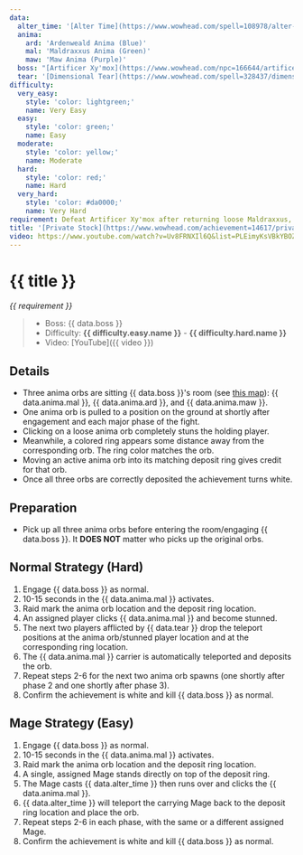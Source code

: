 ```yaml
---
data:
  alter_time: '[Alter Time](https://www.wowhead.com/spell=108978/alter-time)'
  anima:
    ard: 'Ardenweald Anima (Blue)'
    mal: 'Maldraxxus Anima (Green)'
    maw: 'Maw Anima (Purple)'
  boss: "[Artificer Xy'mox](https://www.wowhead.com/npc=166644/artificer-xymox)"
  tear: '[Dimensional Tear](https://www.wowhead.com/spell=328437/dimensional-tear)'
difficulty:
  very_easy:
    style: 'color: lightgreen;'
    name: Very Easy
  easy:
    style: 'color: green;'
    name: Easy
  moderate:
    style: 'color: yellow;'
    name: Moderate
  hard:
    style: 'color: red;'
    name: Hard
  very_hard:
    style: 'color: #da0000;'
    name: Very Hard
requirement: Defeat Artificer Xy'mox after returning loose Maldraxxus, Ardenweald, and Maw Anima to their display cases in Castle Nathria on Normal difficulty or higher.
title: '[Private Stock](https://www.wowhead.com/achievement=14617/private-stock)'
video: https://www.youtube.com/watch?v=Uv8FRNXIl6Q&list=PLEimyKsVBkYBOZLXtjOV8TTwM6qqY7elm&index=5
---
```


# {{ title }}

_{{ requirement }}_

> - Boss: {{ data.boss }}
> - Difficulty: **<span style="{{ difficulty.easy.style }}">{{ difficulty.easy.name }}</span>** - **<span style="{{ difficulty.hard.style }}">{{ difficulty.hard.name }}</span>**
> - Video: [YouTube]({{ video }})

## Details

- Three anima orbs are sitting {{ data.boss }}'s room (see [this map](https://www.wowhead.com/maps?data=13224.2:619385685385694449)): {{ data.anima.mal }}, {{ data.anima.ard }}, and {{ data.anima.maw }}.
- One anima orb is pulled to a position on the ground at shortly after engagement and each major phase of the fight.
- Clicking on a loose anima orb completely stuns the holding player.
- Meanwhile, a colored ring appears some distance away from the corresponding orb. The ring color matches the orb.
- Moving an active anima orb into its matching deposit ring gives credit for that orb.
- Once all three orbs are correctly deposited the achievement turns white.

## Preparation

- Pick up all three anima orbs before entering the room/engaging {{ data.boss }}. It **DOES NOT** matter who picks up the original orbs.

## Normal Strategy (Hard)

1. Engage {{ data.boss }} as normal.
2. 10-15 seconds in the {{ data.anima.mal }} activates.
3. Raid mark the anima orb location and the deposit ring location.
4. An assigned player clicks {{ data.anima.mal }} and become stunned.
5. The next two players afflicted by {{ data.tear }} drop the teleport positions at the anima orb/stunned player location and at the corresponding ring location.
6. The {{ data.anima.mal }} carrier is automatically teleported and deposits the orb.
7. Repeat steps 2-6 for the next two anima orb spawns (one shortly after phase 2 and one shortly after phase 3).
8. Confirm the achievement is white and kill {{ data.boss }} as normal.

## Mage Strategy (Easy)

1. Engage {{ data.boss }} as normal.
2. 10-15 seconds in the {{ data.anima.mal }} activates.
3. Raid mark the anima orb location and the deposit ring location.
4. A single, assigned Mage stands directly on top of the deposit ring.
5. The Mage casts {{ data.alter_time }} then runs over and clicks the {{ data.anima.mal }}.
6. {{ data.alter_time }} will teleport the carrying Mage back to the deposit ring location and place the orb.
7. Repeat steps 2-6 in each phase, with the same or a different assigned Mage.
8. Confirm the achievement is white and kill {{ data.boss }} as normal.
